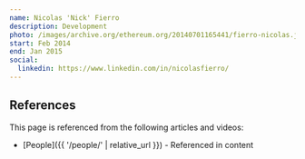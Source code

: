 ```yaml
---
name: Nicolas 'Nick' Fierro
description: Development
photo: /images/archive.org/ethereum.org/20140701165441/fierro-nicolas.jpg
start: Feb 2014
end: Jan 2015
social:
  linkedin: https://www.linkedin.com/in/nicolasfierro/
---
```


## References

This page is referenced from the following articles and videos:

- [People]({{ '/people/' | relative_url }}) - Referenced in content
